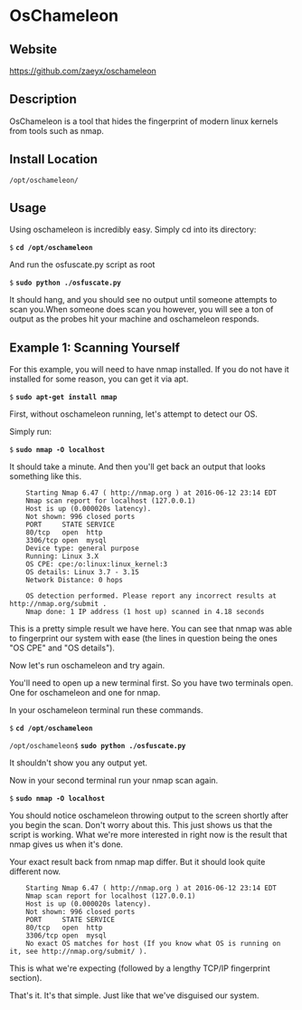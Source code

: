OsChameleon
=======

Website
-------

<https://github.com/zaeyx/oschameleon>

Description
-----------

OsChameleon is a tool that hides the fingerprint of modern linux kernels from tools such as nmap.

Install Location
----------------

`/opt/oschameleon/`

Usage
-----

Using oschameleon is incredibly easy.  Simply cd into its directory:

`$` **`cd /opt/oschameleon`**

And run the osfuscate.py script as root

`$` **`sudo python ./osfuscate.py`**

It should hang, and you should see no output until someone attempts to scan you.When someone does scan you however, you will see a ton of output as the probes hit your machine and oschameleon responds.


Example 1: Scanning Yourself
---------------------------------

For this example, you will need to have nmap installed.  If you do not have it installed for some reason, you can get it via apt.

`$` **`sudo apt-get install nmap`**

First, without oschameleon running, let's attempt to detect our OS.

Simply run:

`$` **`sudo nmap -O localhost`**

It should take a minute.  And then you'll get back an output that looks something like this.

		Starting Nmap 6.47 ( http://nmap.org ) at 2016-06-12 23:14 EDT
		Nmap scan report for localhost (127.0.0.1)
		Host is up (0.000020s latency).
		Not shown: 996 closed ports
		PORT	 STATE SERVICE
		80/tcp	 open  http
		3306/tcp open  mysql
		Device type: general purpose
		Running: Linux 3.X
		OS CPE: cpe:/o:linux:linux_kernel:3
		OS details: Linux 3.7 - 3.15
		Network Distance: 0 hops

		OS detection performed. Please report any incorrect results at http://nmap.org/submit .
		Nmap done: 1 IP address (1 host up) scanned in 4.18 seconds

This is a pretty simple result we have here.  You can see that nmap was able to fingerprint our system with ease (the lines in question being the ones "OS CPE" and "OS details").

Now let's run oschameleon and try again.

You'll need to open up a new terminal first.  So you have two terminals open.  One for oschameleon and one for nmap.  

In your oschameleon terminal run these commands.

`$` **`cd /opt/oschameleon`**

`/opt/oschameleon$` **`sudo python ./osfuscate.py`**

It shouldn't show you any output yet.

Now in your second terminal run your nmap scan again.

`$` **`sudo nmap -O localhost`**

You should notice oschameleon throwing output to the screen shortly after you begin the scan.  Don't worry about this.  This just shows us that the script is working.  What we're more interested in right now is the result that nmap gives us when it's done.

Your exact result back from nmap map differ.  But it should look quite different now.  

		
		Starting Nmap 6.47 ( http://nmap.org ) at 2016-06-12 23:14 EDT
		Nmap scan report for localhost (127.0.0.1)
		Host is up (0.000020s latency).
		Not shown: 996 closed ports
		PORT     STATE SERVICE
		80/tcp   open  http
		3306/tcp open  mysql
		No exact OS matches for host (If you know what OS is running on it, see http://nmap.org/submit/ ).
		

This is what we're expecting (followed by a lengthy TCP/IP fingerprint section).

That's it.  It's that simple.  Just like that we've disguised our system.


